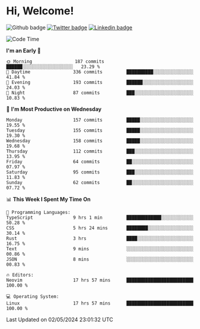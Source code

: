   # Hi, Welcome!
  ![Github badge](https://img.shields.io/github/followers/kraken-afk.svg?style=social&label=Follow&maxAge=2592000)
  [![Twitter badge](https://img.shields.io/badge/-Twitter-00acee?style=flat-square&logo=Twitter&logoColor=white)](https://twitter.com/trshppl)
  [![Linkedin badge](https://img.shields.io/badge/LinkedIn-0077B5?style=flat-square&logo=linkedin&logoColor=white)](https://www.linkedin.com/in/noveanrer)
<!--START_SECTION:waka-->
![Code Time](http://img.shields.io/badge/Code%20Time-179%20hrs%203%20mins-blue)

**I'm an Early 🐤** 

```text
🌞 Morning                187 commits         ██████░░░░░░░░░░░░░░░░░░░   23.29 % 
🌆 Daytime                336 commits         ██████████░░░░░░░░░░░░░░░   41.84 % 
🌃 Evening                193 commits         ██████░░░░░░░░░░░░░░░░░░░   24.03 % 
🌙 Night                  87 commits          ███░░░░░░░░░░░░░░░░░░░░░░   10.83 % 
```
📅 **I'm Most Productive on Wednesday** 

```text
Monday                   157 commits         █████░░░░░░░░░░░░░░░░░░░░   19.55 % 
Tuesday                  155 commits         █████░░░░░░░░░░░░░░░░░░░░   19.30 % 
Wednesday                158 commits         █████░░░░░░░░░░░░░░░░░░░░   19.68 % 
Thursday                 112 commits         ███░░░░░░░░░░░░░░░░░░░░░░   13.95 % 
Friday                   64 commits          ██░░░░░░░░░░░░░░░░░░░░░░░   07.97 % 
Saturday                 95 commits          ███░░░░░░░░░░░░░░░░░░░░░░   11.83 % 
Sunday                   62 commits          ██░░░░░░░░░░░░░░░░░░░░░░░   07.72 % 
```


📊 **This Week I Spent My Time On** 

```text
💬 Programming Languages: 
TypeScript               9 hrs 1 min         █████████████░░░░░░░░░░░░   50.28 % 
CSS                      5 hrs 24 mins       ████████░░░░░░░░░░░░░░░░░   30.14 % 
Rust                     3 hrs               ████░░░░░░░░░░░░░░░░░░░░░   16.75 % 
Text                     9 mins              ░░░░░░░░░░░░░░░░░░░░░░░░░   00.86 % 
JSON                     8 mins              ░░░░░░░░░░░░░░░░░░░░░░░░░   00.83 % 

🔥 Editors: 
Neovim                   17 hrs 57 mins      █████████████████████████   100.00 % 

💻 Operating System: 
Linux                    17 hrs 57 mins      █████████████████████████   100.00 % 
```


 Last Updated on 02/05/2024 23:01:32 UTC
<!--END_SECTION:waka-->